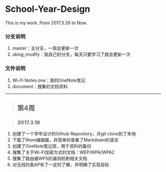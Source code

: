 # School-Year-Design
 This is my work. From 2017.3.26 to Now.

### 分支说明
  1. master：主分支，一周会更新一次
  2. sking_modify：我自己的分支，每天只要学习了就会更新一次

### 文件说明
  1. Wi-Fi Notes.one：我的OneNote笔记
  2. document：搜集的文档资料

---------------------------------------------------------------

> ## 第4周

> ### 2017.3.16
  1. 创建了一个学年设计的Github Repository，并git clone到了本地
  2. 下载了Atom编辑器，并简单的查看了Markdown的语法
  3. 创建了OneNote笔记库，用于资料的备份
  4. 搜集了关于Wi-Fi加密方式的文档：WEP/WPA/WPA2
  5. 搜集了路由器WPS的漏洞机制相关文档
  6. 对无线钓鱼AP有了一定的了解，并明确了实现目标
